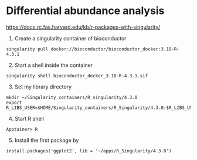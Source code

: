 # Differential abundance analysis 
https://docs.rc.fas.harvard.edu/kb/r-packages-with-singularity/
1. Create a singularity container of bioconductor
```
singularity pull docker://bioconductor/bioconductor_docker:3.18-R-4.3.1
```
2. Start a shell inside the container
```
singularity shell bioconductor_docker_3.18-R-4.3.1.sif
```
3. Set my library directory
```
mkdir ~/Singularity_containers/R_singularity/4.3.0
export R_LIBS_USER=$HOME/Singularity_containers/R_Singularity/4.3.0:$R_LIBS_USER
```
4. Start R shell
```
Apptainer> R
```
5. Install the first package by
```
install.packages('ggplot2', lib = '~/apps/R_Singularity/4.3.0')
```
